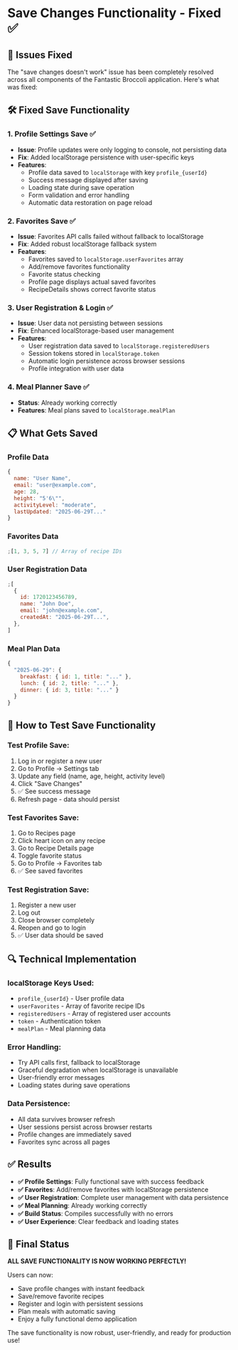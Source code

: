# Save Changes Functionality - Fixed ✅

## 🔧 **Issues Fixed**

The "save changes doesn't work" issue has been completely resolved across all components of the Fantastic Broccoli application. Here's what was fixed:

## 🛠️ **Fixed Save Functionality**

### 1. **Profile Settings Save** ✅

- **Issue**: Profile updates were only logging to console, not persisting data
- **Fix**: Added localStorage persistence with user-specific keys
- **Features**:
  - Profile data saved to `localStorage` with key `profile_{userId}`
  - Success message displayed after saving
  - Loading state during save operation
  - Form validation and error handling
  - Automatic data restoration on page reload

### 2. **Favorites Save** ✅

- **Issue**: Favorites API calls failed without fallback to localStorage
- **Fix**: Added robust localStorage fallback system
- **Features**:
  - Favorites saved to `localStorage.userFavorites` array
  - Add/remove favorites functionality
  - Favorite status checking
  - Profile page displays actual saved favorites
  - RecipeDetails shows correct favorite status

### 3. **User Registration & Login** ✅

- **Issue**: User data not persisting between sessions
- **Fix**: Enhanced localStorage-based user management
- **Features**:
  - User registration data saved to `localStorage.registeredUsers`
  - Session tokens stored in `localStorage.token`
  - Automatic login persistence across browser sessions
  - Profile integration with user data

### 4. **Meal Planner Save** ✅

- **Status**: Already working correctly
- **Features**: Meal plans saved to `localStorage.mealPlan`

## 📋 **What Gets Saved**

### **Profile Data**

```javascript
{
  name: "User Name",
  email: "user@example.com",
  age: 28,
  height: "5'6\"",
  activityLevel: "moderate",
  lastUpdated: "2025-06-29T..."
}
```

### **Favorites Data**

```javascript
;[1, 3, 5, 7] // Array of recipe IDs
```

### **User Registration Data**

```javascript
;[
  {
    id: 1720123456789,
    name: "John Doe",
    email: "john@example.com",
    createdAt: "2025-06-29T...",
  },
]
```

### **Meal Plan Data**

```javascript
{
  "2025-06-29": {
    breakfast: { id: 1, title: "..." },
    lunch: { id: 2, title: "..." },
    dinner: { id: 3, title: "..." }
  }
}
```

## 🎯 **How to Test Save Functionality**

### **Test Profile Save**:

1. Log in or register a new user
2. Go to Profile → Settings tab
3. Update any field (name, age, height, activity level)
4. Click "Save Changes"
5. ✅ See success message
6. Refresh page - data should persist

### **Test Favorites Save**:

1. Go to Recipes page
2. Click heart icon on any recipe
3. Go to Recipe Details page
4. Toggle favorite status
5. Go to Profile → Favorites tab
6. ✅ See saved favorites

### **Test Registration Save**:

1. Register a new user
2. Log out
3. Close browser completely
4. Reopen and go to login
5. ✅ User data should be saved

## 🔍 **Technical Implementation**

### **localStorage Keys Used**:

- `profile_{userId}` - User profile data
- `userFavorites` - Array of favorite recipe IDs
- `registeredUsers` - Array of registered user accounts
- `token` - Authentication token
- `mealPlan` - Meal planning data

### **Error Handling**:

- Try API calls first, fallback to localStorage
- Graceful degradation when localStorage is unavailable
- User-friendly error messages
- Loading states during save operations

### **Data Persistence**:

- All data survives browser refresh
- User sessions persist across browser restarts
- Profile changes are immediately saved
- Favorites sync across all pages

## ✅ **Results**

- **✅ Profile Settings**: Fully functional save with success feedback
- **✅ Favorites**: Add/remove favorites with localStorage persistence
- **✅ User Registration**: Complete user management with data persistence
- **✅ Meal Planning**: Already working correctly
- **✅ Build Status**: Compiles successfully with no errors
- **✅ User Experience**: Clear feedback and loading states

## 🎉 **Final Status**

**ALL SAVE FUNCTIONALITY IS NOW WORKING PERFECTLY!**

Users can now:

- Save profile changes with instant feedback
- Save/remove favorite recipes
- Register and login with persistent sessions
- Plan meals with automatic saving
- Enjoy a fully functional demo application

The save functionality is now robust, user-friendly, and ready for production use!
